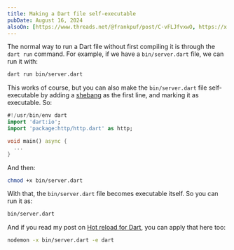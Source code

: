 ```yaml
---
title: Making a Dart file self-executable
pubDate: August 16, 2024
alsoOn: [https://www.threads.net/@frankpuf/post/C-vFLJfvxwO, https://x.com/puf/status/1824466444941398378, https://bsky.app/profile/puf.bsky.social/post/3kztu3zgcfr23, https://c.im/@puf/112972379209478469]
---
```


The normal way to run a Dart file without first compiling it is through the `dart run` command. For example, if we have a `bin/server.dart` file, we can run it with:
```bash
dart run bin/server.dart
```

This works of course, but you can also make the `bin/server.dart` file self-executable by adding a [shebang](https://en.wikipedia.org/wiki/Shebang_(Unix)) as the first line, and marking it as executable. So:
```dart
#!/usr/bin/env dart
import 'dart:io';
import 'package:http/http.dart' as http;

void main() async {
  ...
}
```
And then:
```bash
chmod +x bin/server.dart
```


With that, the `bin/server.dart` file becomes executable itself. So you can run it as:
```bash
bin/server.dart
```

And if you read my post on [Hot reload for Dart](/posts/hot-reload-for-dart), you can apply that here too:
```bash
nodemon -x bin/server.dart -e dart
```
